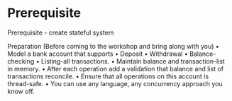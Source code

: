 # Prerequisite
 Prerequisite - create stateful system
 
 
 
Preparation (Before coming to the workshop and bring along with you)
• Model a bank account that supports
• Deposit
• Withdrawal
• Balance-checking
• Listing-all transactions.
• Maintain balance and transaction-list in memory.
• After each operation add a validation that balance and list of transactions reconcile.
• Ensure that all operations on this account is thread-safe.
• You can use any language, any concurrency approach you know off.
